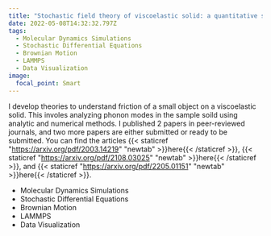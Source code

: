 ```yaml
---
title: "Stochastic field theory of viscoelastic solid: a quantitative study of phononic friction"
date: 2022-05-08T14:32:32.797Z
tags:
  - Molecular Dynamics Simulations
  - Stochastic Differential Equations
  - Brownian Motion
  - LAMMPS
  - Data Visualization
image:
  focal_point: Smart
---
```

I develop theories to understand friction of a small object on a viscoelastic solid.
This involes analyzing phonon modes in the sample soild using analytic and numerical methods.
I published 2 papers in peer-reviewed journals, and two more papers are either submitted or ready to be submitted. You can find the articles {{< staticref "https://arxiv.org/pdf/2003.14219" "newtab" >}}here{{< /staticref >}}, {{< staticref "https://arxiv.org/pdf/2108.03025" "newtab" >}}here{{< /staticref >}}, and {{< staticref "https://arxiv.org/pdf/2205.01151" "newtab" >}}here{{< /staticref >}}.

- Molecular Dynamics Simulations
- Stochastic Differential Equations
- Brownian Motion
- LAMMPS
- Data Visualization
